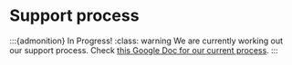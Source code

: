 # Support process

:::{admonition} In Progress!
:class: warning
We are currently working out our support process. Check [this Google Doc for our current process](https://docs.google.com/document/d/17Kj_FbtVMl32TEcfvCp18fF1SEiBjVOhCswdidUytgM/edit).
:::
